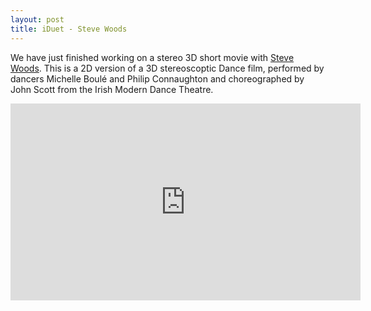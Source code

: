 ```yaml
---
layout: post
title: iDuet - Steve Woods
---
```


We have just finished working on a stereo 3D short movie with [Steve Woods](http://www.stevewoods.ie/). This is a 2D version of a 3D stereoscoptic Dance film, performed by dancers Michelle Boulé and Philip Connaughton and choreographed by John Scott from the Irish Modern Dance Theatre.

<iframe width="560" height="315" src="https://www.youtube.com/embed/Kf3W7Ol1CbA" frameborder="0" allowfullscreen></iframe>

